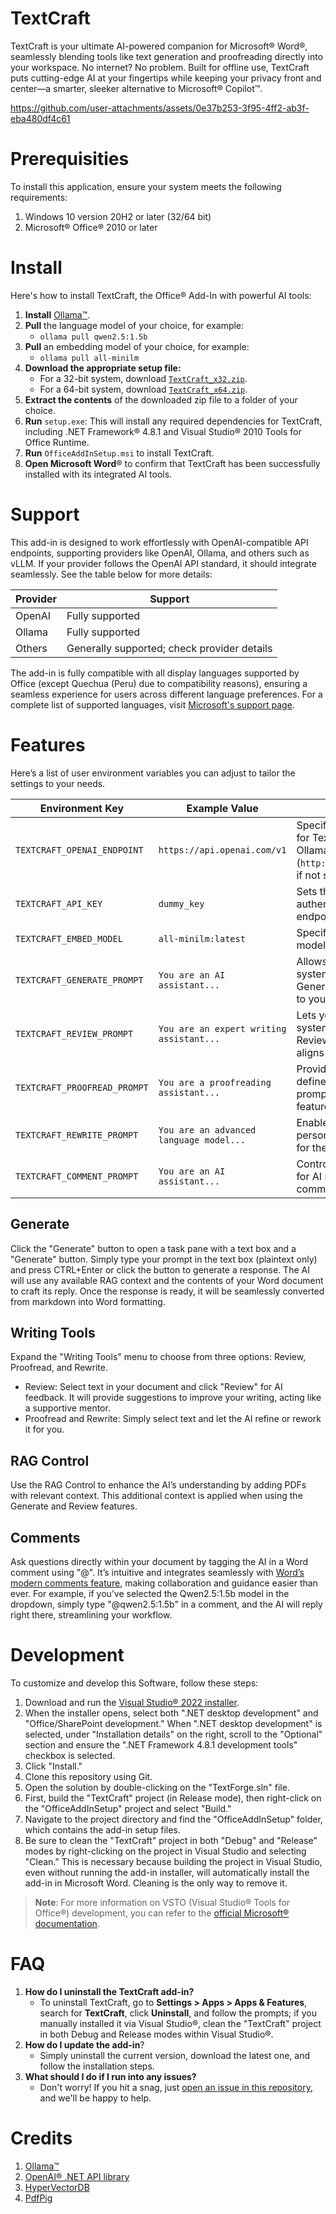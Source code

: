 # TextCraft
TextCraft is your ultimate AI-powered companion for Microsoft® Word®, seamlessly blending tools like text generation and proofreading directly into your workspace. No internet? No problem. Built for offline use, TextCraft puts cutting-edge AI at your fingertips while keeping your privacy front and center—a smarter, sleeker alternative to Microsoft® Copilot™️.


https://github.com/user-attachments/assets/0e37b253-3f95-4ff2-ab3f-eba480df4c61


# Prerequisities
To install this application, ensure your system meets the following requirements:
1. Windows 10 version 20H2 or later (32/64 bit)
2. Microsoft®️ Office®️ 2010 or later


# Install
Here's how to install TextCraft, the Office® Add-In with powerful AI tools:
1. **Install** [Ollama™️](https://ollama.com/download).
2. **Pull** the language model of your choice, for example:
   - `ollama pull qwen2.5:1.5b`
4. **Pull** an embedding model of your choice, for example:
   - `ollama pull all-minilm`
6. **Download the appropriate setup file:**
    - For a 32-bit system, download [`TextCraft_x32.zip`](https://github.com/suncloudsmoon/TextCraft/releases/download/v1.0.6/TextCraft_x32.zip).
    - For a 64-bit system, download [`TextCraft_x64.zip`](https://github.com/suncloudsmoon/TextCraft/releases/download/v1.0.6/TextCraft_x64.zip).
7. **Extract the contents** of the downloaded zip file to a folder of your choice.
8. **Run** `setup.exe`: This will install any required dependencies for TextCraft, including .NET Framework® 4.8.1 and Visual Studio® 2010 Tools for Office Runtime.
9. **Run** `OfficeAddInSetup.msi` to install TextCraft.
10. **Open Microsoft Word**® to confirm that TextCraft has been successfully installed with its integrated AI tools.


# Support
This add-in is designed to work effortlessly with OpenAI-compatible API endpoints, supporting providers like OpenAI, Ollama, and others such as vLLM. If your provider follows the OpenAI API standard, it should integrate seamlessly. See the table below for more details:

| Provider   | Support                                      |
|------------|---------------------------------------------|
| OpenAI     | Fully supported                             |
| Ollama     | Fully supported                             |
| Others     | Generally supported; check provider details |

The add-in is fully compatible with all display languages supported by Office (except Quechua (Peru) due to compatibility reasons), ensuring a seamless experience for users across different language preferences. For a complete list of supported languages, visit [Microsoft's support page](https://support.microsoft.com/en-us/office/what-languages-is-office-available-in-26d30382-9fba-45dd-bf55-02ab03e2a7ec).


# Features
Here’s a list of user environment variables you can adjust to tailor the settings to your needs.

| Environment Key              | Example Value                    | Description                                                                                 |
|------------------------------|-----------------------------------|---------------------------------------------------------------------------------------------|
| `TEXTCRAFT_OPENAI_ENDPOINT`  | `https://api.openai.com/v1`      | Specifies the API endpoint for TextCraft. Defaults to Ollama (`http://localhost:11434/v1`) if not specified. |
| `TEXTCRAFT_API_KEY`          | `dummy_key`                      | Sets the API key to authenticate with the API endpoint.                                     |
| `TEXTCRAFT_EMBED_MODEL`      | `all-minilm:latest`              | Specifies the embedding model to use in TextCraft.                                          |
| `TEXTCRAFT_GENERATE_PROMPT`  | `You are an AI assistant...`             | Allows you to customize the system prompt for the Generate feature, tailoring it to your needs. |
| `TEXTCRAFT_REVIEW_PROMPT`    | `You are an expert writing assistant...`             | Lets you override the system prompt for the Review feature, ensuring it aligns with your goals. |
| `TEXTCRAFT_PROOFREAD_PROMPT` | `You are a proofreading assistant...`             | Provides the flexibility to define your own system prompt for the Proofread feature.         |
| `TEXTCRAFT_REWRITE_PROMPT`   | `You are an advanced language model...`             | Enables you to set a personalized system prompt for the Rewrite feature.                    |
| `TEXTCRAFT_COMMENT_PROMPT`   | `You are an AI assistant...`             | Controls the system prompt for AI mentions in comments. |

## Generate
Click the "Generate" button to open a task pane with a text box and a "Generate" button. Simply type your prompt in the text box (plaintext only) and press CTRL+Enter or click the button to generate a response. The AI will use any available RAG context and the contents of your Word document to craft its reply. Once the response is ready, it will be seamlessly converted from markdown into Word formatting.

## Writing Tools
Expand the "Writing Tools" menu to choose from three options: Review, Proofread, and Rewrite.
- Review: Select text in your document and click "Review" for AI feedback. It will provide suggestions to improve your writing, acting like a supportive mentor.
- Proofread and Rewrite: Simply select text and let the AI refine or rework it for you.

## RAG Control
Use the RAG Control to enhance the AI’s understanding by adding PDFs with relevant context. This additional context is applied when using the Generate and Review features.

## Comments
Ask questions directly within your document by tagging the AI in a Word comment using "@". It’s intuitive and integrates seamlessly with [Word’s modern comments feature](https://support.microsoft.com/en-us/office/using-modern-comments-in-word-edc6ae71-0a2d-49fe-8faa-986f1e48136a), making collaboration and guidance easier than ever. For example, if you’ve selected the Qwen2.5:1.5b model in the dropdown, simply type "@qwen2.5:1.5b" in a comment, and the AI will reply right there, streamlining your workflow.

# Development
To customize and develop this Software, follow these steps:
1. Download and run the [Visual Studio® 2022 installer](https://visualstudio.microsoft.com/vs/).
2. When the installer opens, select both ".NET desktop development" and "Office/SharePoint development." When ".NET desktop development" is selected, under "Installation details" on the right, scroll to the "Optional" section and ensure the ".NET Framework 4.8.1 development tools" checkbox is selected.
3. Click "Install."
4. Clone this repository using Git.
5. Open the solution by double-clicking on the "TextForge.sln" file.
6. First, build the "TextCraft" project (in Release mode), then right-click on the "OfficeAddInSetup" project and select "Build."
7. Navigate to the project directory and find the "OfficeAddInSetup" folder, which contains the add-in setup files.
8. Be sure to clean the "TextCraft" project in both "Debug" and "Release" modes by right-clicking on the project in Visual Studio and selecting "Clean." This is necessary because building the project in Visual Studio, even without running the add-in installer, will automatically install the add-in in Microsoft Word. Cleaning is the only way to remove it.

> **Note**: For more information on VSTO (Visual Studio® Tools for Office®) development, you can refer to the [official Microsoft® documentation](https://learn.microsoft.com/en-us/visualstudio/vsto/walkthrough-creating-your-first-vsto-add-in-for-word?view=vs-2022&tabs=csharp).


# FAQ
1. **How do I uninstall the TextCraft add-in?**  
   - To uninstall TextCraft, go to **Settings > Apps > Apps & Features**, search for **TextCraft**, click **Uninstall**, and follow the prompts; if you manually installed it via Visual Studio®, clean the "TextCraft" project in both Debug and Release modes within Visual Studio®.
2. **How do I update the add-in**?
    - Simply uninstall the current version, download the latest one, and follow the installation steps.
2. **What should I do if I run into any issues?**
    - Don't worry! If you hit a snag, just [open an issue in this repository](https://github.com/suncloudsmoon/TextCraft/issues/new), and we'll be happy to help.


# Credits
1. [Ollama™️](https://github.com/ollama/ollama)
2. [OpenAI®️ .NET API library](https://github.com/openai/openai-dotnet)
3. [HyperVectorDB](https://github.com/suncloudsmoon/HyperVectorDB)
4. [PdfPig](https://github.com/UglyToad/PdfPig)
 
